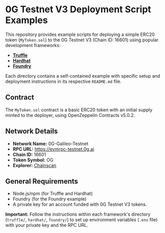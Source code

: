 # 0G Testnet V3 Deployment Script Examples

This repository provides example scripts for deploying a simple ERC20 token (`MyToken.sol`) to the 0G Testnet V3 (Chain ID: 16601) using popular development frameworks:

*   **[Truffle](./truffle/README.md)**
*   **[Hardhat](./hardhat/README.md)**
*   **[Foundry](./foundry/README.md)**

Each directory contains a self-contained example with specific setup and deployment instructions in its respective `README.md` file.

## Contract

The `MyToken.sol` contract is a basic ERC20 token with an initial supply minted to the deployer, using OpenZeppelin Contracts v5.0.2.

## Network Details

*   **Network Name:** 0G-Galileo-Testnet
*   **RPC URL:** https://evmrpc-testnet.0g.ai
*   **Chain ID:** 16601
*   **Token Symbol:** OG
*   **Explorer:** [Chainscan](https://chainscan-galileo.0g.ai/)

## General Requirements

*   Node.js/npm (for Truffle and Hardhat)
*   Foundry (for the Foundry example)
*   A private key for an account funded with 0G Testnet V3 tokens.

**Important:** Follow the instructions within each framework's directory (`truffle/`, `hardhat/`, `foundry/`) to set up environment variables (`.env` file) with your private key and the RPC URL. 
